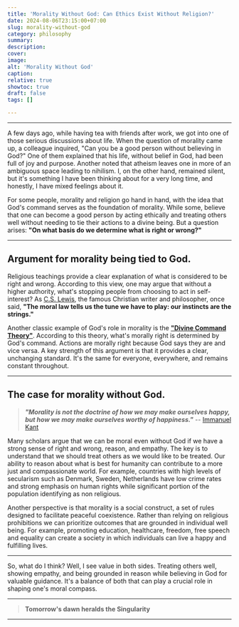 ```yaml
---
title: 'Morality Without God: Can Ethics Exist Without Religion?'
date: 2024-08-06T23:15:00+07:00
slug: morality-without-god
category: philosophy
summary:
description:
cover:
image:
alt: 'Morality Without God'
caption:
relative: true
showtoc: true
draft: false
tags: []

---
```


---

A few days ago, while having tea with friends after work, we got into one of those serious discussions about life. When the question of morality came up, a colleague inquired, "Can you be a good person without believing in God?" One of them explained that his life, without belief in God, had been full of joy and purpose. Another noted that atheism leaves one in more of an ambiguous space leading to nihilism. I, on the other hand, remained silent, but it's something I have been thinking about for a very long time, and honestly, I have mixed feelings about it.

For some people, morality and religion go hand in hand, with the idea that God's command serves as the foundation of morality. While some, believe that one can become a good person by acting ethically and treating others well without needing to tie their actions to a divine being. But a question arises: **"On what basis do we determine what is right or wrong?"**

---

## Argument for morality being tied to God.

Religious teachings provide a clear explanation of what is considered to be right and wrong. According to this view, one may argue that without a higher authority, what's stopping people from choosing to act in self-interest? As [C.S. Lewis](https://en.wikipedia.org/wiki/C._S._Lewis), the famous Christian writer and philosopher, once said, **"The moral law tells us the tune we have to play: our instincts are the strings."**

Another classic example of God's role in morality is the [**"Divine Command Theory"**](https://iep.utm.edu/divine-command-theory/). According to this theory, what's morally right is determined by God's command. Actions are morally right because God says they are and vice versa. A key strength of this argument is that it provides a clear, unchanging standard. It's the same for everyone, everywhere, and remains constant throughout.

---

## The case for morality without God.

>_**"Morality is not the doctrine of how we may make ourselves happy, but how we may make ourselves worthy of happiness."**_  -- [Immanuel Kant](https://en.wikipedia.org/wiki/Immanuel_Kant)

Many scholars argue that we can be moral even without God if we have a strong sense of right and wrong, reason, and empathy. The key is to understand that we should treat others as we would like to be treated. Our ability to reason about what is best for humanity can contribute to a more just and compassionate world. For example, countries with high levels of secularism such as Denmark, Sweden, Netherlands have low crime rates and strong emphasis on human rights while significant portion of the population identifying as non religious.

Another perspective is that morality is a social construct, a set of rules designed to facilitate peaceful coexistence. Rather than relying on religious prohibitions we can prioritize outcomes that are grounded in individual well being. For example, promoting education, healthcare, freedom, free speech and equality can create a society in which individuals can live a happy and fulfilling lives.

---

So, what do I think? Well, I see value in both sides. Treating others well, showing empathy, and being grounded in reason while believing in God for valuable guidance. It's a balance of both that can play a crucial role in shaping one's moral compass.

---

> **Tomorrow's dawn heralds the Singularity**

---
